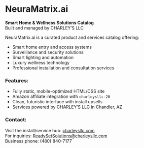 # NeuraMatrix.ai

**Smart Home & Wellness Solutions Catalog**  
Built and managed by CHARLEY’S LLC

NeuraMatrix.ai is a curated product and services catalog offering:
- Smart home entry and access systems
- Surveillance and security solutions
- Smart lighting and automation
- Luxury wellness technology
- Professional installation and consultation services

### Features:
- Fully static, mobile-optimized HTML/CSS site
- Amazon affiliate integration with `charleysllc-20`
- Clean, futuristic interface with install upsells
- Services powered by CHARLEY’S LLC in Chandler, AZ

### Contact:
Visit the install/service hub: [charleysllc.com](https://charleysllc.com)  
For inquiries: ReadySetSolutions@charleysllc.com  
Business phone: (480) 840-7177